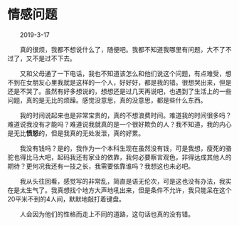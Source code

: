 # 情感问题

&emsp;&emsp;2019-3-17

&emsp;&emsp;真的很烦，我都不想说什么了，随便吧。我都不知道我哪里有问题，大不了不过了，又不是过不下去。

&emsp;&emsp;又和父母通了一下电话，我也不知道该怎么和他们说这个问题，有点难受，想不到在女朋友心里我就是这样的一个人，好好好，都是我的错。很想哭出来，但是还是不哭了。虽然有好多想说的，想想还是过几天再说吧，也遇到了生活上的一些问题，真的是无比的烦躁。感觉没意思，真的没意思，都是些什么东西。

&emsp;&emsp;我的时间说起来也是非常宝贵的，真的不想浪费时间。难道我的时间很多吗？难道说我没有才能吗？难道说我就真的是一个很好欺负的人？我不知道，我的内心是无比**愤怒**的，但是我真的无处发泄，真的好累。

&emsp;&emsp;我没有钱吗？是的，我作为一个本科生现在虽然没有钱，可是我想，瘦死的骆驼也得比马大吧，起码我还有家业的依靠，我何必要察言观色，非得达成其他人的期待？更何况我还有一技之长，我需要依靠谁吗？我想这也未必吧。

&emsp;&emsp;我从头往回看，感觉写的非常乱，简直是语无伦次，可是这也没有办法，我实在是太生气了。我真想找个地方大声地吼出来，但是条件不允许，我只能呆在这个20平米不到的4人间，默默地敲打着键盘。

&emsp;&emsp;人会因为他们的性格而走上不同的道路，这句话也真的没有错。